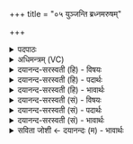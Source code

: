 +++
title = "०५ युञ्जन्ति ब्रध्नमरुषम्"

+++
<details><summary>पदपाठः</summary>

यु॒ञ्जन्ति॑। ब्र॒ध्नम्। अ॒रु॒षम्। चर॑न्तरम्। परि॑। त॒स्थुषः॑। रोच॑न्ते। रो॒च॒नाः। दि॒वि। ५।
</details>

<details><summary>अधिमन्त्रम् (VC)</summary>

- परमेश्वरो देवता
- प्रजापतिर्ऋषिः
- गायत्री
- षड्जः
</details>

<details><summary>दयानन्द-सरस्वती (हि) - विषयः</summary>

फिर ईश्वर कैसा है, इस विषय को अगले मन्त्र में कहा है ॥
</details>

<details><summary>दयानन्द-सरस्वती (हि) - पदार्थः</summary>

पदार्थान्वयभाषाः -  जो पुरुष (परि) सब ओर से (तस्थुषः) स्थावर जीवों को (चरन्तम्) प्राप्त होते हुए बिजुली के समान वर्त्तमान (अरुषम्) प्राणियों के मर्मस्थल जिनमें पीड़ा होने से प्राण का वियोग शीघ्र हो जाता है, उन स्थानों की रक्षा करने के लिये स्थिर होते हुए (ब्रध्नम्) सबसे बड़े सर्वोपरि विराजमान परमात्मा को अपने आत्मा के साथ (युञ्जन्ति) युक्त करते हैं, वे (दिवि) सूर्य में (रोचनाः) किरणों के समान (रोचन्ते) परमात्मा में प्रकाशमान होते हैं ॥५ ॥
</details>

<details><summary>दयानन्द-सरस्वती (हि) - भावार्थः</summary>

भावार्थभाषाः -  हे मनुष्यो ! जैसे प्रत्येक ब्रह्माण्ड में सूर्य प्रकाशमान है, वैसे सर्व जगत् में परमात्मा प्रकाशमान है। जो योगाभ्यास से उस अन्तर्यामी परमेश्वर को अपने आत्मा से युक्त करते हैं, वे सब ओर से प्रकाश को प्राप्त होते हैं ॥५ ॥
</details>

<details><summary>दयानन्द-सरस्वती (सं) - विषयः</summary>

पुनरीश्वरः कीदृशोऽस्तीत्याह ॥
</details>

<details><summary>दयानन्द-सरस्वती (सं) - पदार्थः</summary>

पदार्थान्वयभाषाः -  ये परितस्थुषश्चरन्तं विद्युतमिव वर्त्तमानमरुषं ब्रध्नम्परमात्मानमात्मना सह युञ्जन्ति, ते दिवि सूर्ये रोचनाः किरणा इव रोचन्ते ॥५ ॥
</details>

<details><summary>दयानन्द-सरस्वती (सं) - भावार्थः</summary>

भावार्थभाषाः -  हे मनुष्याः ! यथा प्रतिब्रह्माण्डे सूर्यः प्रकाशते तथा सर्वस्मिन् जगति परमात्मा प्रकाशते। ये योगाभ्यासेनाऽन्तर्यामिणं परमात्मानं स्वमात्मना युञ्जते ते सर्वतः प्रकाशिता जायन्ते ॥५ ॥
</details>

<details><summary>सविता जोशी ← दयानन्दः (म) - भावार्थः</summary>

भावार्थभाषाः -  हे माणसांनो ! प्रत्येक ब्रह्मांडात जसा सूर्य प्रकाशमान असतो. तसे सर्व जगात परमेश्वर प्रकाशमान असतो. जे योगाभ्यासाने त्या अंतर्यामी परमेश्वराला आपल्या आत्म्यात युक्त करतात तेही सर्वस्वी (ज्ञान) प्रकाशयुक्त बनतात.
</details>